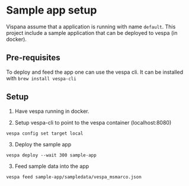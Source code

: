 Sample app setup
=============================

Vispana assume that a application is running with name `default`.
This project include a sample application that can be deployed to vespa (in docker).

## Pre-requisites
To deploy and feed the app one can use the vespa cli.
It can be installed with `brew install vespa-cli`

## Setup

1. Have vespa running in docker.

2. Setup vespa-cli to point to the vespa container (localhost:8080)
```shell
vespa config set target local
```

3. Deploy the sample app
```shell
vespa deploy --wait 300 sample-app
```

3. Feed sample data into the app
```shell
vespa feed sample-app/sampledata/vespa_msmarco.json
```
